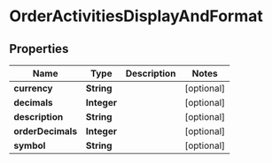 # OrderActivitiesDisplayAndFormat

## Properties
Name | Type | Description | Notes
------------ | ------------- | ------------- | -------------
**currency** | **String** |  |  [optional]
**decimals** | **Integer** |  |  [optional]
**description** | **String** |  |  [optional]
**orderDecimals** | **Integer** |  |  [optional]
**symbol** | **String** |  |  [optional]

